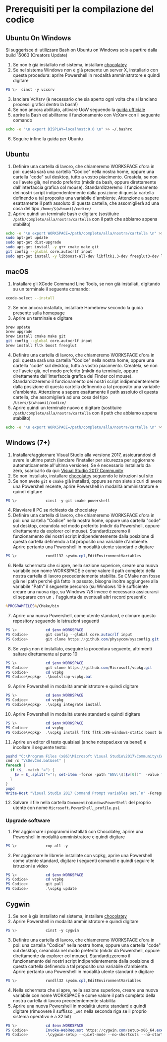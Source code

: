 # Prerequisiti per la compilazione del codice

## Ubuntu On Windows

Si suggerisce di utilizzare Bash on Ubuntu on Windows solo a partire dalla build 15063 (Creators Update)
1) Se non è già installato nel sistema, installare [chocolatey](http://chocolatey.org)
2) Se nel sistema Windows non è già presente un server X, installarlo con questa procedura: aprire Powershell in modalità amministratore e quindi digitare

```PowerShell
PS \>  cinst -y vcxsrv
```

3) lanciare VcXsrv (è necessario che sia aperto ogni volta che si lanciano processi grafici dentro la bash!)
4) Se non ancora abilitato, attivare UoW seguendo la [guida ufficiale](https://msdn.microsoft.com/it-it/commandline/wsl/install_guide)
5) aprire la Bash ed abilitarne il funzionamento con VcXsrv con il seguente comando

```bash
echo -e "\n export DISPLAY=localhost:0.0 \n" >> ~/.bashrc
```

6) Seguire infine la guida per Ubuntu

## Ubuntu

1) Definire una cartella di lavoro, che chiameremo WORKSPACE d'ora in poi: questa sarà una cartella "Codice" nella nostra home, oppure una cartella "code" sul desktop, tutto a vostro piacimento. Createla, se non ce l'avete già, nel modo preferito (mkdir da bash, oppure direttamente dall'interfaccia grafica col mouse). Standardizzeremo il funzionamento dei nostri script indipendentemente dalla posizione di questa cartella definendo a tal proposito una variabile d'ambiente. Attenzione a sapere esattamente il path assoluto di questa cartella, che assomiglierà ad una cosa del tipo `/home/$(whoami)/codice/` 
2) Aprire quindi un terminale bash e digitare (sostituire `/path/completo/alla/nostra/cartella` con il path che abbiamo appena stabilito)

```bash
echo -e "\n export WORKSPACE=/path/completo/alla/nostra/cartella \n" >> ~/.bashrc
sudo apt-get update
sudo apt-get dist-upgrade
sudo apt-get install -y g++ cmake make git 
git config --global core.autocrlf input
sudo apt-get install -y libboost-all-dev libfltk1.3-dev freeglut3-dev libgl1-mesa-dev libglu1-mesa-dev libxinerama-dev libjpeg-dev libxi-dev libxmu-dev
```

## macOS

1) Installare gli XCode Command Line Tools, se non già installati, digitando su un terminale il seguente comando:

```bash
xcode-select --install
```

2) Se non ancora installato, installare Homebrew secondo la guida presente sulla [homepage](https://brew.sh/index_it.html)
3) Aprire un terminale e digitare

```bash
brew update
brew upgrade
brew install cmake make git
git config --global core.autocrlf input
brew install fltk boost freeglut
```

4) Definire una cartella di lavoro, che chiameremo WORKSPACE d'ora in poi: questa sarà una cartella "Codice" nella nostra home, oppure una cartella "code" sul desktop, tutto a vostro piacimento. Createla, se non ce l'avete già, nel modo preferito (mkdir da terminale, oppure direttamente dall'interfaccia grafica del Finder col mouse). Standardizzeremo il funzionamento dei nostri script indipendentemente dalla posizione di questa cartella definendo a tal proposito una variabile d'ambiente. Attenzione a sapere esattamente il path assoluto di questa cartella, che assomiglierà ad una cosa del tipo `/Users/$(whoami)/codice/`
5) Aprire quindi un terminale nuovo e digitare (sostituire `/path/completo/alla/nostra/cartella` con il path che abbiamo appena stabilito)

```bash
echo -e "\n export WORKSPACE=/path/completo/alla/nostra/cartella \n" >> ~/.bash_profile
```

## Windows (7+)

1) Installare/aggiornare Visual Studio alla versione 2017, assicurandosi di avere le ultime patch (lanciare l'installer per sicurezza per aggiornare automaticamente all'ultima versione). Se è necessario installarlo da zero, scaricarlo da qui: [Visual Studio 2017 Community](http://visualstudio.com)
2) Se non installato, installare [chocolatey](http://chocolatey.org) seguendo le istruzioni sul sito
3) Se non avete `git` e `cmake` già installati, oppure se non siete sicuri di avere una Powershell recente, aprire Powershell in modalità amministratore e quindi digitare

```PowerShell
PS \>             cinst -y git cmake powershell
```

4) Riavviare il PC se richiesto da chocolatey
5) Definire una cartella di lavoro, che chiameremo WORKSPACE d'ora in poi: una cartella "Codice" nella nostra home, oppure una cartella "code" sul desktop, creandola nel modo preferito (mkdir da Powershell, oppure direttamente da explorer col mouse). Standardizzeremo il funzionamento dei nostri script indipendentemente dalla posizione di questa cartella definendo a tal proposito una variabile d'ambiente. Aprire pertanto una Powershell in modalità utente standard e digitare

```PowerShell
PS \>             rundll32 sysdm.cpl,EditEnvironmentVariables
```

6) Nella schermata che si apre, nella sezione superiore, creare una nuova variabile con nome WORKSPACE e come valore il path completo della nostra cartella di lavoro precedentemente stabilita. Se CMake non fosse già nel path perché già fatto in passato, bisogna inoltre aggiungere alla variabile "Path" il seguente percorso (su Windows 10 è sufficiente creare una nuova riga, su Windows 7/8 invece è necessario assicurarsi di separare con un `;` l'aggiunta da eventuali altri record presenti):

```cmd
%PROGRAMFILES%/CMake/bin
```

7) Aprire una nuova Powershell, come utente standard, e clonare questo repository seguendo le istruzioni seguenti

```PowerShell
PS \>             cd $env:WORKSPACE
PS Codice>        git config --global core.autocrlf input
PS Codice>        git clone https://github.com/physycom/sysconfig.git
```

8) Se `vcpkg` non è installato, eseguire la procedura seguente, altrimenti saltare direttamente al punto 10

```PowerShell
PS \>             cd $env:WORKSPACE
PS Codice>        git clone https://github.com/Microsoft/vcpkg.git
PS Codice>        cd vcpkg
PS Codice\vcpkg>  .\bootstrap-vcpkg.bat
```

9) Aprire Powershell in modalità amministratore e quindi digitare

```PowerShell
PS \>             cd $env:WORKSPACE
PS Codice>        cd vcpkg
PS Codice\vcpkg>  .\vcpkg integrate install
```

10) Aprire Powershell in modalità utente standard e quindi digitare

```PowerShell
PS \>             cd $env:WORKSPACE
PS Codice>        cd vcpkg
PS Codice\vcpkg>  .\vcpkg install fltk fltk:x86-windows-static boost boost:x86-windows-static freeglut freeglut:x86-windows-static opengl opengl:x86-windows-static
```

11) Aprire un editor di testo qualsiasi (anche notepad.exe va bene!) e incollare il seguente testo:

```PowerShell
pushd "C:\Program Files (x86)\Microsoft Visual Studio\2017\Community\Common7\Tools"
cmd /c "VsDevCmd.bat&set" |
foreach {
  if ($_ -match "=") {
    $v = $_.split("="); set-item -force -path "ENV:\$($v[0])"  -value "$($v[1])"
  }
}
popd
Write-Host "Visual Studio 2017 Command Prompt variables set.`n" -ForegroundColor Yellow
```

12) Salvare il file nella cartella `Documenti\WindowsPowerShell` del proprio utente con nome `Microsoft.PowerShell_profile.ps1`

### Upgrade software

1) Per aggiornare i programmi installati con Chocolatey, aprire una Powershell in modalità amministratore e quindi digitare

```PowerShell
PS \>             cup all -y
```

2) Per aggiornare le librerie installate con vcpkg, aprire una Powershell come utente standard, digitare i seguenti comandi e quindi seguire le istruzioni a video

```PowerShell
PS \>             cd $env:WORKSPACE
PS Codice>        cd vcpkg
PS Codice>        git pull
PS Codice>        .\vcpkg update
```

## Cygwin

1) Se non è già installato nel sistema, installare [chocolatey](http://chocolatey.org)
2) Aprire Powershell in modalità amministratore e quindi digitare

```PowerShell
PS \>             cinst -y cygwin
```

3) Definire una cartella di lavoro, che chiameremo WORKSPACE d'ora in poi: una cartella "Codice" nella nostra home, oppure una cartella "code" sul desktop, creandola nel modo preferito (mkdir da Powershell, oppure direttamente da explorer col mouse). Standardizzeremo il funzionamento dei nostri script indipendentemente dalla posizione di questa cartella definendo a tal proposito una variabile d'ambiente. Aprire pertanto una Powershell in modalità utente standard e digitare

```PowerShell
PS \>             rundll32 sysdm.cpl,EditEnvironmentVariables
```

4) Nella schermata che si apre, nella sezione superiore, creare una nuova variabile con nome WORKSPACE e come valore il path completo della nostra cartella di lavoro precedentemente stabilita
5) Aprire una nuova Powershell in modalità utente standard e quindi digitare (rimuovere il suffisso `_x64` nella seconda riga se il proprio sistema operativo è a 32 bit)

```PowerShell
PS \>             cd $env:WORKSPACE
PS Codice>        Invoke-WebRequest https://cygwin.com/setup-x86_64.exe -OutFile $env:WORKSPACE\cygwin-setup.exe
PS Codice>        .\cygwin-setup --quiet-mode --no-shortcuts --no-startmenu --no-desktop --upgrade-also --packages gcc-g++,libboost-devel,cmake,libfltk-devel,libglut-devel,libGL-devel,libGLU-devel,fluid,libjpeg-devel,libXi-devel,libXmu-devel
```
